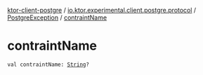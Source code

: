 [ktor-client-postgre](../../index.md) / [io.ktor.experimental.client.postgre.protocol](../index.md) / [PostgreException](index.md) / [contraintName](./contraint-name.md)

# contraintName

`val contraintName: `[`String`](https://kotlinlang.org/api/latest/jvm/stdlib/kotlin/-string/index.html)`?`